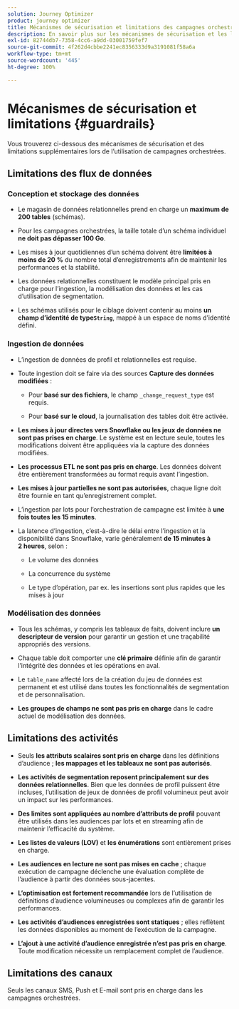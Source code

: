 ```yaml
---
solution: Journey Optimizer
product: journey optimizer
title: Mécanismes de sécurisation et limitations des campagnes orchestrées
description: En savoir plus sur les mécanismes de sécurisation et les limitations des campagnes orchestrées
exl-id: 82744db7-7358-4cc6-a9dd-03001759fef7
source-git-commit: 4f262d4cbbe2241ec8356333d9a3191081f58a6a
workflow-type: tm+mt
source-wordcount: '445'
ht-degree: 100%

---
```



# Mécanismes de sécurisation et limitations {#guardrails}

Vous trouverez ci-dessous des mécanismes de sécurisation et des limitations supplémentaires lors de l’utilisation de campagnes orchestrées.

## Limitations des flux de données

### Conception et stockage des données

* Le magasin de données relationnelles prend en charge un **maximum de 200 tables** (schémas).

* Pour les campagnes orchestrées, la taille totale d’un schéma individuel **ne doit pas dépasser 100 Go**.

* Les mises à jour quotidiennes d’un schéma doivent être **limitées à moins de 20 %** du nombre total d’enregistrements afin de maintenir les performances et la stabilité.

* Les données relationnelles constituent le modèle principal pris en charge pour l’ingestion, la modélisation des données et les cas d’utilisation de segmentation.

* Les schémas utilisés pour le ciblage doivent contenir au moins **un champ d’identité de type`String`**, mappé à un espace de noms d’identité défini.

### Ingestion de données

* L’ingestion de données de profil et relationnelles est requise.

* Toute ingestion doit se faire via des sources **Capture des données modifiées** :

   * Pour **basé sur des fichiers**, le champ `_change_request_type` est requis.

   * Pour **basé sur le cloud**, la journalisation des tables doit être activée.

* **Les mises à jour directes vers Snowflake ou les jeux de données ne sont pas prises en charge**. Le système est en lecture seule, toutes les modifications doivent être appliquées via la capture des données modifiées.

* **Les processus ETL ne sont pas pris en charge**. Les données doivent être entièrement transformées au format requis avant l’ingestion.

* **Les mises à jour partielles ne sont pas autorisées**, chaque ligne doit être fournie en tant qu’enregistrement complet.

* L’ingestion par lots pour l’orchestration de campagne est limitée à **une fois toutes les 15 minutes**.

* La latence d’ingestion, c’est-à-dire le délai entre l’ingestion et la disponibilité dans Snowflake, varie généralement **de 15 minutes à 2 heures**, selon :

   * Le volume des données

   * La concurrence du système

   * Le type d’opération, par ex. les insertions sont plus rapides que les mises à jour

### Modélisation des données

* Tous les schémas, y compris les tableaux de faits, doivent inclure **un descripteur de version** pour garantir un gestion et une traçabilité appropriés des versions.

* Chaque table doit comporter une **clé primaire** définie afin de garantir l’intégrité des données et les opérations en aval.

* Le `table_name` affecté lors de la création du jeu de données est permanent et est utilisé dans toutes les fonctionnalités de segmentation et de personnalisation.

* **Les groupes de champs ne sont pas pris en charge** dans le cadre actuel de modélisation des données.

## Limitations des activités

* Seuls **les attributs scalaires sont pris en charge** dans les définitions d’audience ; **les mappages et les tableaux ne sont pas autorisés**.

* **Les activités de segmentation reposent principalement sur des données relationnelles**. Bien que les données de profil puissent être incluses, l’utilisation de jeux de données de profil volumineux peut avoir un impact sur les performances.

* **Des limites sont appliquées au nombre d’attributs de profil** pouvant être utilisés dans les audiences par lots et en streaming afin de maintenir l’efficacité du système.

* **Les listes de valeurs (LOV)** et **les énumérations** sont entièrement prises en charge.

* **Les audiences en lecture ne sont pas mises en cache** ; chaque exécution de campagne déclenche une évaluation complète de l’audience à partir des données sous-jacentes.

* **L’optimisation est fortement recommandée** lors de l’utilisation de définitions d’audience volumineuses ou complexes afin de garantir les performances.

* **Les activités d’audiences enregistrées sont statiques** ; elles reflètent les données disponibles au moment de l’exécution de la campagne.

* **L’ajout à une activité d’audience enregistrée n’est pas pris en charge**. Toute modification nécessite un remplacement complet de l’audience.

## Limitations des canaux

Seuls les canaux SMS, Push et E-mail sont pris en charge dans les campagnes orchestrées.
